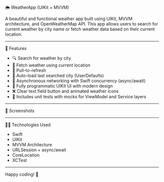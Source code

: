 🌦 WeatherApp (UIKit + MVVM)

A beautiful and functional weather app built using UIKit, MVVM architecture, and OpenWeatherMap API. This app allows users to search for current weather by city name or fetch weather data based on their current location.

---

📱 Features

- 🔍 Search for weather by city
- 📍 Fetch weather using current location
- 🔄 Pull-to-refresh
- 💾 Auto-load last searched city (UserDefaults)
- 📡 Asynchronous networking with Swift concurrency (async/await)
- 🎨 Fully programmatic UIKit UI with modern design
- ❌ Clear text field button and animated weather icons
- 🧪 Includes unit tests with mocks for ViewModel and Service layers

---

📸 Screenshots


---

🧑‍💻 Technologies Used

- Swift
- UIKit
- MVVM Architecture
- URLSession + async/await
- CoreLocation
- XCTest

---

Happy coding! 🚀

